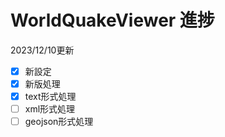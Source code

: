 # WorldQuakeViewer 進捗

2023/12/10更新

- [x] 新設定
- [x] 新版処理
- [x] text形式処理
- [ ] xml形式処理
- [ ] geojson形式処理
